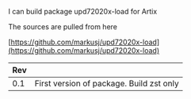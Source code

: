 I can build package upd72020x-load for Artix

The sources are pulled from here

[https://github.com/markusj/upd72020x-load](https://github.com/markusj/upd72020x-load)

| Rev |                                          |
|-----|------------------------------------------|
| 0.1 | First version of package. Build zst only |
